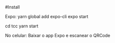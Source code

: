 #Install 

Expo:
yarn global add expo-cli
expo start

cd tcc
yarn start

No celular:
Baixar o app Expo e escanear o QRCode